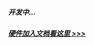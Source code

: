 ##### 开发中...
##### [硬件加入文档看这里 >>>](https://gitee.com/kerwincui/wumei-smart/wikis/pages?sort_id=4203154&doc_id=1506495)